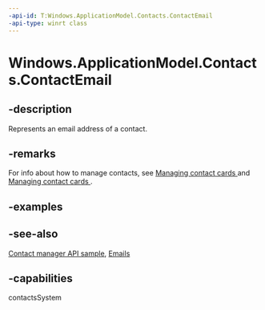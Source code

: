 ```yaml
---
-api-id: T:Windows.ApplicationModel.Contacts.ContactEmail
-api-type: winrt class
---
```


<!-- Class syntax.
public class ContactEmail : Windows.ApplicationModel.Contacts.IContactEmail
-->

# Windows.ApplicationModel.Contacts.ContactEmail

## -description
Represents an email address of a contact.

## -remarks
For info about how to manage contacts, see [Managing contact cards ](https://msdn.microsoft.com/library/a0667d13-a274-4cb2-982a-5bfabb0488c2) and [Managing contact cards ](https://msdn.microsoft.com/library/364d763b-adf6-410e-a892-ba4af3799b93).

## -examples

## -see-also
[Contact manager API sample](https://go.microsoft.com/fwlink/p/?LinkID=310079), [Emails](contact_emails.md)
## -capabilities
contactsSystem

